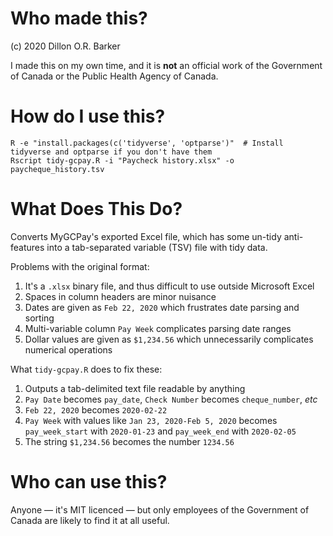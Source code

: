 # Who made this?

(c) 2020 Dillon O.R. Barker

I made this on my own time, and it is **not** an official work of the Government of Canada or the Public Health Agency of Canada.  

# How do I use this?

```
R -e "install.packages(c('tidyverse', 'optparse')"  # Install tidyverse and optparse if you don't have them
Rscript tidy-gcpay.R -i "Paycheck history.xlsx" -o paycheque_history.tsv
```

# What Does This Do?

Converts MyGCPay's exported Excel file, which has some un-tidy anti-features into a tab-separated variable (TSV) file with tidy data.

Problems with the original format:
1. It's a `.xlsx` binary file, and thus difficult to use outside Microsoft Excel
2. Spaces in column headers are minor nuisance
3. Dates are given as `Feb 22, 2020` which frustrates date parsing and sorting 
4. Multi-variable column `Pay Week` complicates parsing date ranges
5. Dollar values are given as `$1,234.56` which unnecessarily complicates numerical operations

What `tidy-gcpay.R` does to fix these:
1. Outputs a tab-delimited text file readable by anything
2. `Pay Date` becomes `pay_date`, `Check Number` becomes `cheque_number`, _etc_
3. `Feb 22, 2020` becomes `2020-02-22`
4. `Pay Week` with values like `Jan 23, 2020-Feb 5, 2020` becomes `pay_week_start` with `2020-01-23` and `pay_week_end` with `2020-02-05`
5. The string `$1,234.56` becomes the number `1234.56`

# Who can use this?
Anyone — it's MIT licenced — but only employees of the Government of Canada are likely to find it at all useful.
